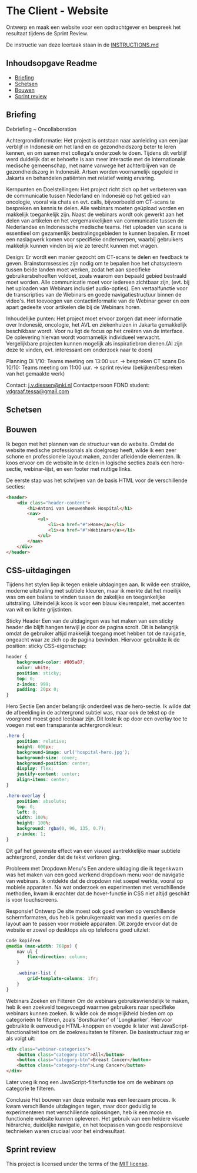# The Client - Website

Ontwerp en maak een website voor een opdrachtgever en bespreek het resultaat tijdens de Sprint Review.

De instructie van deze leertaak staan in de [INSTRUCTIONS.md](https://github.com/fdnd-task/the-client-website/blob/main/docs/INSTRUCTIONS.md)



## Inhoudsopgave Readme

  * [Briefing](#briefing)
  * [Schetsen](#schetsen)
  * [Bouwen](#bouwen)
  * [Sprint review](#sprintreview)

## Briefing
Debriefing ~ Oncollaboration

Achtergrondinformatie:
Het project is ontstaan naar aanleiding van een jaar verblijf in Indonesië om het land en de gezondheidszorg beter te leren kennen, en om samen met collega's onderzoek te doen. Tijdens dit verblijf werd duidelijk dat er behoefte is aan meer interactie met de internationale medische gemeenschap, met name vanwege het achterblijven van de gezondheidszorg in Indonesië. Artsen worden voornamelijk opgeleid in Jakarta en behandelen patiënten met relatief weinig ervaring.

Kernpunten en Doelstellingen:
Het project richt zich op het verbeteren van de communicatie tussen Nederland en Indonesië op het gebied van oncologie, vooral via chats en evt. calls, bijvoorbeeld om CT-scans te bespreken en kennis te delen.
Alle webinars moeten geüpload worden en makkelijk toegankelijk zijn. 
Naast de webinars wordt ook gewerkt aan het delen van artikelen en het vergemakkelijken van communicatie tussen de Nederlandse en Indonesische medische teams. Het uploaden van scans is essentieel om gezamenlijk bestralingsgebieden te kunnen bepalen.
Er moet een naslagwerk komen voor specifieke onderwerpen, waarbij gebruikers makkelijk kunnen vinden bij wie ze terecht kunnen met vragen.

Design:
Er wordt een manier gezocht om CT-scans te delen en feedback te geven.
Brainstormsessies zijn nodig om te bepalen hoe het chatsysteem tussen beide landen moet werken, zodat het aan specifieke gebruikersbehoeften voldoet, zoals waarom een bepaald gebied bestraald moet worden.
Alle communicatie moet voor iedereen zichtbaar zijn, (evt. bij het uploaden van Webinars inclusief audio-opties).
Een vertaalfunctie voor de transcripties van de Webinars en goede navigatiestructuur binnen de video's.
Het toevoegen van contactinformatie van de Webinar gever en een apart gedeelte voor artikelen die bij de Webinars horen.


Inhoudelijke punten:
Het project moet ervoor zorgen dat meer informatie over Indonesië, oncologie, het AVL en ziekenhuizen in Jakarta gemakkelijk beschikbaar wordt.
Voor nu ligt de focus op het creëren van de interface. De oplevering hiervan wordt voornamelijk individueel verwacht. 
Vergelijkbare projecten kunnen mogelijk als inspiratiebron dienen.(Al zijn deze te vinden, evt. interessant om onderzoek naar te doen)

Planning
Di 1/10: Teams meeting om 13:00 uur. -> bespreken CT scans
Do 10/10: Teams meeting om 11:00 uur. -> sprint review (bekijken/bespreken van het gemaakte werk)

 Contact: j.v.diessen@nki.nl
Contactpersoon FDND student: vdgraaf.tessa@gmail.com




## Schetsen
<!-- Bij Kenmerken staat welke technieken zijn gebruikt en hoe. Wat is de HTML structuur? Wat zijn de belangrijkste dingen in CSS? Wat is er met Javascript gedaan en hoe? Misschien heb je een framwork of library gebruikt? -->

## Bouwen

Ik begon met het plannen van de structuur van de website. Omdat de website medische professionals als doelgroep heeft, wilde ik een zeer schone en professionele layout maken, zonder afleidende elementen. Ik koos ervoor om de website in te delen in logische secties zoals een hero-sectie, webinar-lijst, en een footer met nuttige links. 

De eerste stap was het schrijven van de basis HTML voor de verschillende secties:

```html
<header>
    <div class="header-content">
        <h1>Antoni van Leeuwenhoek Hospital</h1>
        <nav>
            <ul>
                <li><a href="#">Home</a></li>
                <li><a href="#">Webinars</a></li>
            </ul>
        </nav>
    </div>
</header>
```


## CSS-uitdagingen
Tijdens het stylen liep ik tegen enkele uitdagingen aan. Ik wilde een strakke, moderne uitstraling met subtiele kleuren, maar ik merkte dat het moeilijk was om een balans te vinden tussen de zakelijke en toegankelijke uitstraling. Uiteindelijk koos ik voor een blauw kleurenpalet, met accenten van wit en lichte grijstinten.

Sticky Header
Een van de uitdagingen was het maken van een sticky header die blijft hangen terwijl je door de pagina scrolt. Dit is belangrijk omdat de gebruiker altijd makkelijk toegang moet hebben tot de navigatie, ongeacht waar ze zich op de pagina bevinden. Hiervoor gebruikte ik de position: sticky CSS-eigenschap:

```css
header {
    background-color: #005a87;
    color: white;
    position: sticky;
    top: 0;
    z-index: 999;
    padding: 20px 0;
}
```
Hero Sectie
Een ander belangrijk onderdeel was de hero-sectie. Ik wilde dat de afbeelding in de achtergrond subtiel was, maar ook de tekst op de voorgrond moest goed leesbaar zijn. Dit loste ik op door een overlay toe te voegen met een transparante achtergrondkleur:

```css
.hero {
    position: relative;
    height: 600px;
    background-image: url('hospital-hero.jpg');
    background-size: cover;
    background-position: center;
    display: flex;
    justify-content: center;
    align-items: center;
}

.hero-overlay {
    position: absolute;
    top: 0;
    left: 0;
    width: 100%;
    height: 100%;
    background: rgba(0, 90, 135, 0.7);
    z-index: 1;
}
```
Dit gaf het gewenste effect van een visueel aantrekkelijke maar subtiele achtergrond, zonder dat de tekst verloren ging.

Probleem met Dropdown Menu's
Een andere uitdaging die ik tegenkwam was het maken van een goed werkend dropdown menu voor de navigatie van webinars. Ik ontdekte dat de dropdown niet soepel werkte, vooral op mobiele apparaten. Na wat onderzoek en experimenten met verschillende methoden, kwam ik erachter dat de hover-functie in CSS niet altijd geschikt is voor touchscreens. 

Responsief Ontwerp
De site moest ook goed werken op verschillende schermformaten, dus heb ik gebruikgemaakt van media queries om de layout aan te passen voor mobiele apparaten. Dit zorgde ervoor dat de website er zowel op desktops als op telefoons goed uitziet:

```css
Code kopiëren
@media (max-width: 768px) {
    nav ul {
        flex-direction: column;
    }

    .webinar-list {
        grid-template-columns: 1fr;
    }
}
```
Webinars Zoeken en Filteren
Om de webinars gebruiksvriendelijk te maken, heb ik een zoekveld toegevoegd waarmee gebruikers naar specifieke webinars kunnen zoeken. Ik wilde ook de mogelijkheid bieden om op categorieën te filteren, zoals 'Borstkanker' of 'Longkanker'. Hiervoor gebruikte ik eenvoudige HTML-knoppen en voegde ik later wat JavaScript-functionaliteit toe om de zoekresultaten te filteren. De basisstructuur zag er als volgt uit:

```html
<div class="webinar-categories">
    <button class="category-btn">All</button>
    <button class="category-btn">Breast Cancer</button>
    <button class="category-btn">Lung Cancer</button>
</div>
```

Later voeg ik nog een JavaScript-filterfunctie toe om de webinars op categorie te filteren.

Conclusie
Het bouwen van deze website was een leerzaam proces. Ik kwam verschillende uitdagingen tegen, maar door geduldig te experimenteren met verschillende oplossingen, heb ik een mooie en functionele website kunnen opleveren. Het gebruik van een heldere visuele hiërarchie, duidelijke navigatie, en het toepassen van goede responsieve technieken waren cruciaal voor het eindresultaat.

## Sprint review

This project is licensed under the terms of the [MIT license](./LICENSE).
